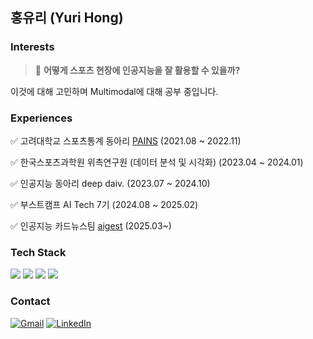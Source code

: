 ## 홍유리 (Yuri Hong)

### Interests

> 🤔 **어떻게 스포츠 현장에 인공지능을 잘 활용할 수 있을까?**

이것에 대해 고민하며 Multimodal에 대해 공부 중입니다.

### Experiences
✅ 고려대학교 스포츠통계 동아리 [PAINS](https://blog.naver.com/painsports) (2021.08 ~ 2022.11)

✅ 한국스포츠과학원 위촉연구원 (데이터 분석 및 시각화) (2023.04 ~ 2024.01)

✅ 인공지능 동아리 deep daiv. (2023.07 ~ 2024.10)

✅ 부스트캠프 AI Tech 7기 (2024.08 ~ 2025.02)

✅ 인공지능 카드뉴스팀 [aigest](https://www.instagram.com/ai.gest/) (2025.03~)

### Tech Stack

<img src="https://img.shields.io/badge/R-276DC3?style=flat-square&logo=R&logoColor=white"/> <img src="https://img.shields.io/badge/python-3776AB?style=flat-square&logo=python&logoColor=white"/>
<img src="https://img.shields.io/badge/PyTorch-%23EE4C2C.svg?style=flat&logo=PyTorch&logoColor=white"/> <img src="https://img.shields.io/badge/TensorFlow-%23FF6F00.svg?style=flat&logo=TensorFlow&logoColor=white"/>

### Contact
[![Gmail](https://img.shields.io/badge/Gmail-EA4335?style=flat-square&logo=Gmail&logoColor=white)](mailto:yurihong18@gmail.com)
[![LinkedIn](https://img.shields.io/badge/LinkedIn-0A66C2?style=flat-square&logo=LinkedIn&logoColor=white)](https://www.linkedin.com/in/yuri-hong-455494305/)


<!--
[![Solved.ac 프로필](http://mazassumnida.wtf/api/mini/generate_badge?boj=optimus576)](https://solved.ac/optimus576)

<img src="http://mazandi.herokuapp.com/api?handle=optimus576&theme=cold"/>
-->
